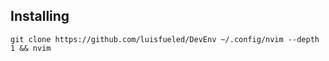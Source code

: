 ## Installing

```
git clone https://github.com/luisfueled/DevEnv ~/.config/nvim --depth 1 && nvim
```
